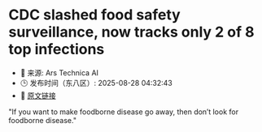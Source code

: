 # CDC slashed food safety surveillance, now tracks only 2 of 8 top infections
- 📅 来源: Ars Technica AI
- 🕒 发布时间（东八区）: 2025-08-28 04:32:43
- 🔗 [原文链接](https://arstechnica.com/health/2025/08/cdc-stopped-actively-tracking-6-foodborne-infections-amid-budget-cuts/)

"If you want to make foodborne disease go away, then don’t look for foodborne disease."